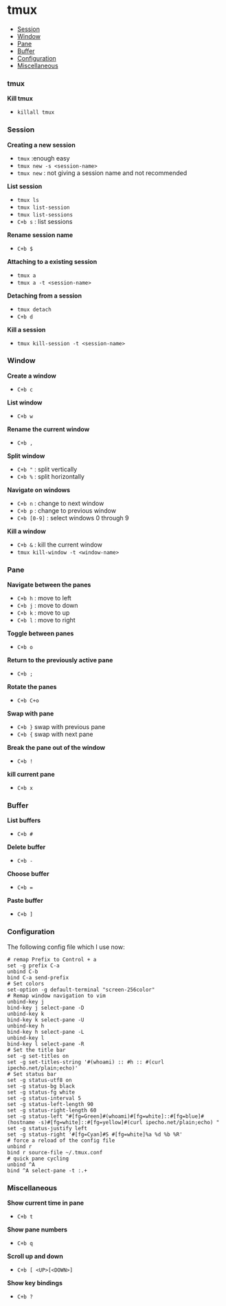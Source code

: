 tmux
=========

- [Session](#session)
- [Window](#window)
- [Pane](#pane)
- [Buffer](#buffer)
- [Configuration](#configuration)
- [Miscellaneous](#miscellaneous)

### tmux

**Kill tmux**

  - `killall tmux`

### Session

**Creating a new session**

  - `tmux` :enough easy
  - `tmux new -s <session-name>`
  - `tmux new` : not giving a session name and not recommended

**List session**

  - `tmux ls`
  - `tmux list-session`
  - `tmux list-sessions`
  - `C+b s` : list sessions

**Rename session name**
  - `C+b $` 
  
**Attaching to a existing session**

  - `tmux a`
  - `tmux a -t <session-name>`

**Detaching from a session**

  - `tmux detach`
  - `C+b d`
  
**Kill a session**

  - `tmux kill-session -t <session-name>`
  
### Window

**Create a window**
  - `C+b c`

**List window**
  - `C+b w`

**Rename the current window**
  - `C+b ,`

**Split window**
  - `C+b "` : split vertically
  - `C+b %` : split horizontally

**Navigate on windows**
  - `C+b n` : change to next window
  - `C+b p` : change to previous window
  - `C+b [0-9]` : select windows 0 through 9

**Kill a window**
  - `C+b &` : kill the current window
  - `tmux kill-window -t <window-name>`

### Pane

**Navigate between the panes**

  - `C+b h` : move to left
  - `C+b j` : move to down
  - `C+b k` : move to up
  - `C+b l` : move to right

**Toggle between panes**
 - `C+b o`

**Return to the previously active pane**
  - `C+b ;`

**Rotate the panes**
  - `C+b C+o`
 
**Swap with pane**
  -  `C+b }` swap with previous pane
  -  `C+b {` swap with next pane

**Break the pane out of the window**
  - `C+b !`

**kill current pane**
  - `C+b x`

### Buffer

**List buffers**
  - `C+b #`

**Delete buffer**
  - `C+b -`

**Choose buffer**
  - `C+b =`

**Paste buffer**
  - `C+b ]`

### Configuration

The following config file which I use now:

    # remap Prefix to Control + a
    set -g prefix C-a
    unbind C-b
    bind C-a send-prefix
    # Set colors
    set-option -g default-terminal "screen-256color"
    # Remap window navigation to vim
    unbind-key j
    bind-key j select-pane -D
    unbind-key k
    bind-key k select-pane -U
    unbind-key h
    bind-key h select-pane -L
    unbind-key l
    bind-key l select-pane -R
    # Set the title bar
    set -g set-titles on
    set -g set-titles-string '#(whoami) :: #h :: #(curl ipecho.net/plain;echo)'
    # Set status bar
    set -g status-utf8 on
    set -g status-bg black
    set -g status-fg white
    set -g status-interval 5
    set -g status-left-length 90
    set -g status-right-length 60
    set -g status-left "#[fg=Green]#(whoami)#[fg=white]::#[fg=blue]#(hostname -s)#[fg=white]::#[fg=yellow]#(curl ipecho.net/plain;echo) "
    set -g status-justify left
    set -g status-right '#[fg=Cyan]#S #[fg=white]%a %d %b %R'
    # force a reload of the config file
    unbind r
    bind r source-file ~/.tmux.conf
    # quick pane cycling
    unbind ^A
    bind ^A select-pane -t :.+

### Miscellaneous

**Show current time in pane**
  - `C+b t`

**Show pane numbers**
  - `C+b q`

**Scroll up and down**
  - `C+b [ <UP>[<DOWN>]`

**Show key bindings**
  - `C+b ?`
